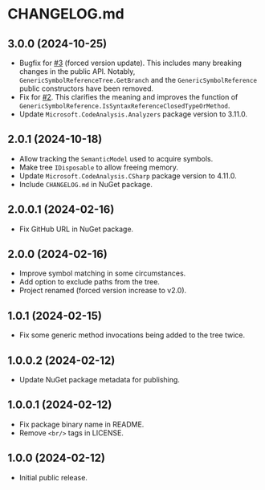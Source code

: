 # CHANGELOG.md

## 3.0.0 (2024-10-25)

 - Bugfix for
   [#3](https://github.com/monkey0506/Monkeymoto.GeneratorUtils.GenericSymbolReferenceTree/issues/3)
   (forced version update). This includes many breaking changes in the public
   API. Notably, `GenericSymbolReferenceTree.GetBranch` and the
   `GenericSymbolReference` public constructors have been removed.
 - Fix for
   [#2](https://github.com/monkey0506/Monkeymoto.GeneratorUtils.GenericSymbolReferenceTree/issues/2).
   This clarifies the meaning and improves the function of
   `GenericSymbolReference.IsSyntaxReferenceClosedTypeOrMethod`.
 - Update `Microsoft.CodeAnalysis.Analyzers` package version to 3.11.0.

## 2.0.1 (2024-10-18)

 - Allow tracking the `SemanticModel` used to acquire symbols.
 - Make tree `IDisposable` to allow freeing memory.
 - Update `Microsoft.CodeAnalysis.CSharp` package version to 4.11.0.
 - Include `CHANGELOG.md` in NuGet package.

## 2.0.0.1 (2024-02-16)

 - Fix GitHub URL in NuGet package.

## 2.0.0 (2024-02-16)

 - Improve symbol matching in some circumstances.
 - Add option to exclude paths from the tree.
 - Project renamed (forced version increase to v2.0).

## 1.0.1 (2024-02-15)

 - Fix some generic method invocations being added to the tree twice.

## 1.0.0.2 (2024-02-12)

 - Update NuGet package metadata for publishing.

## 1.0.0.1 (2024-02-12)

 - Fix package binary name in README.
 - Remove `<br/>` tags in LICENSE.

## 1.0.0 (2024-02-12)

 - Initial public release.